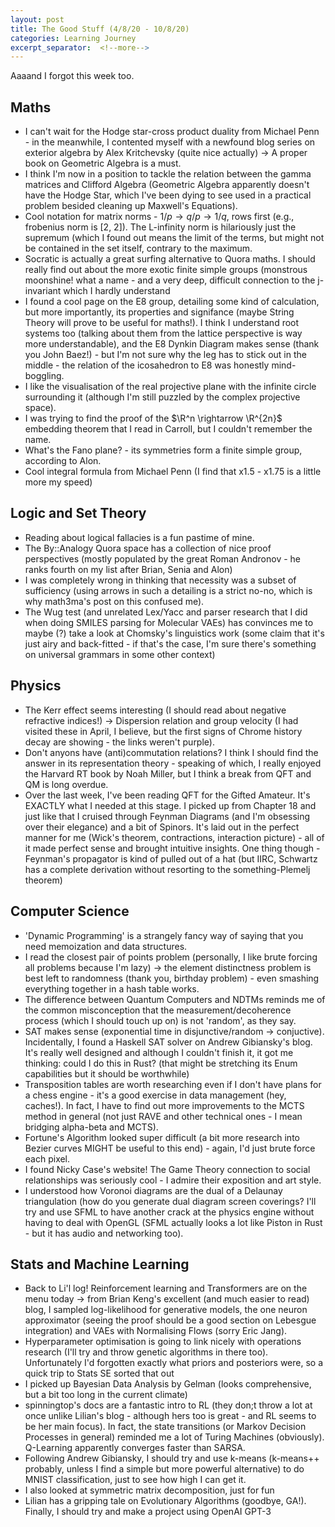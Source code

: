 ```yaml
---
layout: post
title: The Good Stuff (4/8/20 - 10/8/20)
categories: Learning Journey
excerpt_separator:  <!--more-->
---
```



Aaaand I forgot this week too. 

## Maths
- I can't wait for the Hodge star-cross product duality from Michael Penn - in the meanwhile, I contented myself with a newfound blog series on exterior algebra by Alex Kritchevsky (quite nice actually) $\rightarrow$ A proper book on Geometric Algebra is a must. 
- I think I'm now in a position to tackle the relation between the gamma matrices and Clifford Algebra (Geometric Algebra apparently doesn't have the Hodge Star, which I've been dying to see used in a practical problem besided cleaning up Maxwell's Equations). 
- Cool notation for matrix norms - $1/p \rightarrow q/p \rightarrow 1/q$, rows first (e.g., frobenius norm is [2, 2]). The L-infinity norm is hilariously just the supremum (which I found out means the limit of the terms, but might not be contained in the set itself, contrary to the maximum. 
- Socratic is actually a great surfing alternative to Quora maths. I should really find out about the more exotic finite simple groups (monstrous moonshine! what a name - and a very deep, difficult connection to the j-invariant which I hardly understand
-  I found a cool page on the E8 group, detailing some kind of calculation, but more importantly, its properties and signifance (maybe String Theory will prove to be useful for maths!). I think I understand root systems too (talking about them from the lattice perspective is way more understandable), and the E8 Dynkin Diagram makes sense (thank you John Baez!) - but I'm not sure why the leg has to stick out in the middle - the relation of the icosahedron to E8 was honestly mind-boggling. 
- I like the visualisation of the real projective plane with the infinite circle surrounding it (although I'm still puzzled by the complex projective space). 
- I was trying to find the proof of the $\R^n \rightarrow \R^{2n}$ embedding theorem that I read in Carroll, but I couldn't remember the name. 
- What's the Fano plane? - its symmetries form a finite simple group, according to Alon. 
- Cool integral formula from Michael Penn (I find that x1.5 - x1.75 is a little more my speed)
## Logic and Set Theory 
- Reading about logical fallacies is a fun pastime of mine. 
- The By::Analogy Quora space has a collection of nice proof perspectives (mostly populated by the great Roman Andronov - he ranks fourth on my list after Brian, Senia and Alon) 
- I was completely wrong in thinking that necessity was a subset of sufficiency (using arrows in such a detailing is a strict no-no, which is why math3ma's post on this confused me). 
- The Wug test (and unrelated Lex/Yacc and parser research that I did when doing SMILES parsing for Molecular VAEs) has convinces me to maybe (?) take a look at Chomsky's linguistics work (some claim that it's just airy and back-fitted - if that's the case, I'm sure there's something on universal grammars in some other context)
## Physics
- The Kerr effect seems interesting (I should read about negative refractive indices!) $\rightarrow$ Dispersion relation and group velocity (I had visited these in April, I believe, but the first signs of Chrome history decay are showing - the links weren't purple). 
- Don't anyons have (anti)commutation relations? I think I should find the answer in its representation theory - speaking of which, I really enjoyed the Harvard RT book by Noah Miller, but I think a break from QFT and QM is long overdue. 
-  Over the last week, I've been reading QFT for the Gifted Amateur. It's EXACTLY what I needed at this stage. I picked up from Chapter 18 and just like that I cruised through Feynman Diagrams (and I'm obsessing  over their elegance) and a bit of Spinors. It's laid out in the perfect manner for me (Wick's theorem, contractions, interaction picture) - all of it made perfect sense and brought intuitive insights. One thing though - Feynman's propagator is kind of pulled out of a hat (but IIRC, Schwartz has a complete derivation without resorting to the something-Plemelj theorem)

## Computer Science
- 'Dynamic Programming' is a strangely fancy way of saying that you need memoization and data structures. 
- I read the closest pair of points problem (personally, I like brute forcing all problems because I'm lazy) $\rightarrow$ the element distinctness problem is best left to randomness (thank you, birthday problem) - even smashing everything together in a hash table works. 
- The difference between Quantum Computers and NDTMs reminds me of the common misconception that the measurement/decoherence process (which I should touch up on) is not 'random', as they say. 
- SAT makes sense (exponential time in disjunctive/random $\rightarrow$ conjuctive). Incidentally, I found a Haskell SAT solver on Andrew Gibiansky's blog. It's really well designed and although I couldn't finish it, it got me thinking: could I do this in Rust? (that might be stretching its Enum capabilities but it should be worthwhile) 
- Transposition tables are worth researching even if I don't have plans for a chess engine - it's a good exercise in data management (hey, caches!). In fact, I have to find out more improvements to the MCTS method in general (not just RAVE and other technical ones - I mean bridging alpha-beta and MCTS). 
- Fortune's Algorithm looked super difficult (a bit more research into Bezier curves MIGHT be useful to this end) - again, I'd just brute force each pixel.
-  I found Nicky Case's website! The Game Theory connection to social relationships was seriously cool - I admire their exposition and art style.
-  I understood how Voronoi diagrams are the dual of a Delaunay triangulation (how do you generate dual diagram screen coverings? I'll try and use SFML to have another crack at the physics engine without having to deal with OpenGL (SFML actually looks a lot like Piston in Rust - but it has audio and networking too).
## Stats and Machine Learning
- Back to Li'l log! Reinforcement learning and Transformers are on the menu today $\rightarrow$ from Brian Keng's excellent (and much easier to read) blog, I sampled log-likelihood for generative models, the one neuron approximator (seeing the proof should be a good section on Lebesgue integration) and VAEs with Normalising Flows (sorry Eric Jang).
-  Hyperparameter optimisation is going to link nicely with operations research (I'll try and throw genetic algorithms in there too). Unfortunately I'd forgotten exactly what priors and posteriors were, so a quick trip to Stats SE sorted that out 
- I picked up Bayesian Data Analysis by Gelman (looks comprehensive, but a bit too long in the current climate) 
-  spinningtop's docs are a fantastic intro to RL (they don;t throw a lot at once unlike Lilian's blog - although hers too is great - and RL seems to be her main focus). In fact, the state transitions (or Markov Decision Processes in general) reminded me a lot of Turing Machines (obviously). Q-Learning apparently converges faster than SARSA. 
- Following Andrew Gibiansky, I should try and use k-means (k-means++ probably, unless I find a simple but more powerful alternative) to do MNIST classification, just to see how high I can get it. 
- I also looked at symmetric matrix decomposition, just for fun
- Lilian has a gripping tale on Evolutionary Algorithms (goodbye, GA!). Finally, I should try and make a project using OpenAI GPT-3
